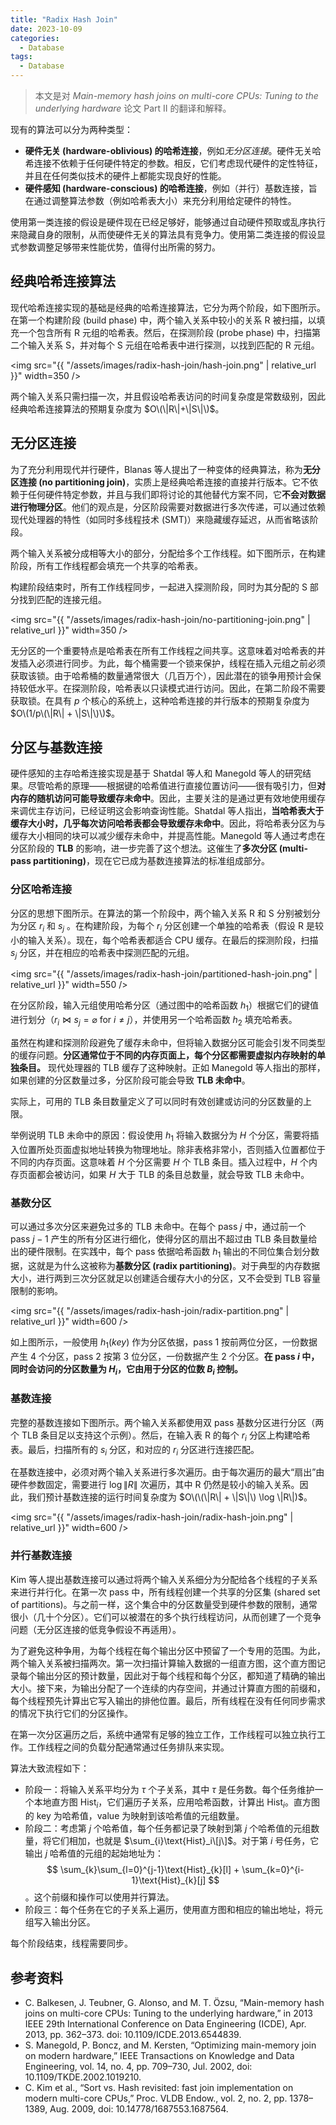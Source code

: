 ```yaml
---
title: "Radix Hash Join"
date: 2023-10-09
categories:
  - Database
tags:
  - Database
---
```


> 本文是对 *Main-memory hash joins on multi-core CPUs: Tuning to the underlying hardware* 论文 Part II 的翻译和解释。

现有的算法可以分为两种类型：

- **硬件无关 (hardware-oblivious) 的哈希连接**，例如*无分区连接*。硬件无关哈希连接不依赖于任何硬件特定的参数。相反，它们考虑现代硬件的定性特征，并且在任何类似技术的硬件上都能实现良好的性能。
- **硬件感知 (hardware-conscious) 的哈希连接**，例如（并行）基数连接，旨在通过调整算法参数（例如哈希表大小）来充分利用给定硬件的特性。

使用第一类连接的假设是硬件现在已经足够好，能够通过自动硬件预取或乱序执行来隐藏自身的限制，从而使硬件无关的算法具有竞争力。使用第二类连接的假设显式参数调整足够带来性能优势，值得付出所需的努力。

## 经典哈希连接算法

现代哈希连接实现的基础是经典的哈希连接算法，它分为两个阶段，如下图所示。在第一个构建阶段 (build phase) 中，两个输入关系中较小的关系 R 被扫描，以填充一个包含所有 R 元组的哈希表。然后，在探测阶段 (probe phase) 中，扫描第二个输入关系 S，并对每个 S 元组在哈希表中进行探测，以找到匹配的 R 元组。

<img src="{{ "/assets/images/radix-hash-join/hash-join.png" | relative_url }}" width=350 />

两个输入关系只需扫描一次，并且假设哈希表访问的时间复杂度是常数级别，因此经典哈希连接算法的预期复杂度为 $O\(\|R\|+\|S\|\)$。

## 无分区连接

为了充分利用现代并行硬件，Blanas 等人提出了一种变体的经典算法，称为**无分区连接 (no partitioning join)**，实质上是经典哈希连接的直接并行版本。它不依赖于任何硬件特定参数，并且与我们即将讨论的其他替代方案不同，它**不会对数据进行物理分区**。他们的观点是，分区阶段需要对数据进行多次传递，可以通过依赖现代处理器的特性（如同时多线程技术 (SMT)）来隐藏缓存延迟，从而省略该阶段。

两个输入关系被分成相等大小的部分，分配给多个工作线程。如下图所示，在构建阶段，所有工作线程都会填充一个共享的哈希表。

构建阶段结束时，所有工作线程同步，一起进入探测阶段，同时为其分配的 S 部分找到匹配的连接元组。

<img src="{{ "/assets/images/radix-hash-join/no-partitioning-join.png" | relative_url }}" width=350 />

无分区的一个重要特点是哈希表在所有工作线程之间共享。这意味着对哈希表的并发插入必须进行同步。为此，每个桶需要一个锁来保护，线程在插入元组之前必须获取该锁。由于哈希桶的数量通常很大（几百万个），因此潜在的锁争用预计会保持较低水平。在探测阶段，哈希表以只读模式进行访问。因此，在第二阶段不需要获取锁。在具有 $p$ 个核心的系统上，这种哈希连接的并行版本的预期复杂度为 $O\(1/p\(\|R\| + \|S\|\)\)$。

## 分区与基数连接

硬件感知的主存哈希连接实现是基于 Shatdal 等人和 Manegold 等人的研究结果。尽管哈希的原理——根据键的哈希值进行直接位置访问——很有吸引力，但**对内存的随机访问可能导致缓存未命中**。因此，主要关注的是通过更有效地使用缓存来调优主存访问，已经证明这会影响查询性能。Shatdal 等人指出，**当哈希表大于缓存大小时，几乎每次访问哈希表都会导致缓存未命中**。因此，将哈希表分区为与缓存大小相同的块可以减少缓存未命中，并提高性能。Manegold 等人通过考虑在分区阶段的 **TLB** 的影响，进一步完善了这个想法。这催生了**多次分区 (multi-pass partitioning)**，现在它已成为基数连接算法的标准组成部分。

### 分区哈希连接

分区的思想下图所示。在算法的第一个阶段中，两个输入关系 R 和 S 分别被划分为分区 $r_i$ 和 $s_j$ 。在构建阶段，为每个 $r_i$ 分区创建一个单独的哈希表（假设 R 是较小的输入关系）。现在，每个哈希表都适合 CPU 缓存。在最后的探测阶段，扫描 $s_j$ 分区，并在相应的哈希表中探测匹配的元组。

<img src="{{ "/assets/images/radix-hash-join/partitioned-hash-join.png" | relative_url }}" width=550 />

在分区阶段，输入元组使用哈希分区（通过图中的哈希函数 $h_1$）根据它们的键值进行划分（$r_i \Join s_j = \varnothing \text{ for } i \ne j$），并使用另一个哈希函数 $h_2$ 填充哈希表。

虽然在构建和探测阶段避免了缓存未命中，但将输入数据分区可能会引发不同类型的缓存问题。**分区通常位于不同的内存页面上，每个分区都需要虚拟内存映射的单独条目。** 现代处理器的 TLB 缓存了这种映射。正如 Manegold 等人指出的那样，如果创建的分区数量过多，分区阶段可能会导致 **TLB 未命中**。

实际上，可用的 TLB 条目数量定义了可以同时有效创建或访问的分区数量的上限。

举例说明 TLB 未命中的原因：假设使用 $h_1$ 将输入数据分为 $H$ 个分区，需要将插入位置所处页面虚拟地址转换为物理地址。除非表格非常小，否则插入位置都位于不同的内存页面。这意味着 $H$ 个分区需要 $H$ 个 TLB 条目。插入过程中，$H$ 个内存页面都会被访问，如果 $H$ 大于 TLB 的条目总数量，就会导致 TLB 未命中。

### 基数分区

可以通过多次分区来避免过多的 TLB 未命中。在每个 pass $j$ 中，通过前一个 pass $j - 1$ 产生的所有分区进行细化，使得分区的扇出不超过由 TLB 条目数量给出的硬件限制。在实践中，每个 pass 依据哈希函数 $h_1$ 输出的不同位集合划分数据，这就是为什么这被称为**基数分区 (radix partitioning)**。对于典型的内存数据大小，进行两到三次分区就足以创建适合缓存大小的分区，又不会受到 TLB 容量限制的影响。

<img src="{{ "/assets/images/radix-hash-join/radix-partition.png" | relative_url }}" width=600 />

如上图所示，一般使用 $h_1(key)$ 作为分区依据，pass 1 按前两位分区，一份数据产生 4 个分区，pass 2 按第 3 位分区，一份数据产生 2 个分区。**在 pass $i$ 中，同时会访问的分区数量为 $H_i$，它由用于分区的位数 $B_i$ 控制。**

### 基数连接

完整的基数连接如下图所示。两个输入关系都使用双 pass 基数分区进行分区（两个 TLB 条目足以支持这个示例）。然后，在输入表 R 的每个 $r_i$ 分区上构建哈希表。最后，扫描所有的 $s_i$ 分区，和对应的 $r_i$ 分区进行连接匹配。

在基数连接中，必须对两个输入关系进行多次遍历。由于每次遍历的最大“扇出”由硬件参数固定，需要进行 $\log\|R\|$ 次遍历，其中 R 仍然是较小的输入关系。因此，我们预计基数连接的运行时间复杂度为 $O\(\(\|R\| + \|S\|\) \log \|R\|)$。

<img src="{{ "/assets/images/radix-hash-join/radix-hash-join.png" | relative_url }}" width=600 />

### 并行基数连接

Kim 等人提出基数连接可以通过将两个输入关系细分为分配给各个线程的子关系来进行并行化。在第一次 pass 中，所有线程创建一个共享的分区集 (shared set of partitions)。与之前一样，这个集合中的分区数量受到硬件参数的限制，通常很小（几十个分区）。它们可以被潜在的多个执行线程访问，从而创建了一个竞争问题（无分区连接的低竞争假设不再适用）。

为了避免这种争用，为每个线程在每个输出分区中预留了一个专用的范围。为此，两个输入关系被扫描两次。第一次扫描计算输入数据的一组直方图，这个直方图记录每个输出分区的预计数量，因此对于每个线程和每个分区，都知道了精确的输出大小。接下来，为输出分配了一个连续的内存空间，并通过计算直方图的前缀和，每个线程预先计算出它写入输出的排他位置。最后，所有线程在没有任何同步需求的情况下执行它们的分区操作。

在第一次分区遍历之后，系统中通常有足够的独立工作，工作线程可以独立执行工作。工作线程之间的负载分配通常通过任务排队来实现。

算法大致流程如下：

- 阶段一：将输入关系平均分为 $\tau$ 个子关系，其中 $\tau$ 是任务数。每个任务维护一个本地直方图 $\text{Hist}_i$，它们遍历子关系，应用哈希函数，计算出 $\text{Hist}_i$。直方图的 key 为哈希值，value 为映射到该哈希值的元组数量。
- 阶段二：考虑第 $j$ 个哈希值，每个任务都记录了映射到第 $j$ 个哈希值的元组数量，将它们相加，也就是 $\sum_{i}\text{Hist}_i\[j\]$。对于第 $i$ 号任务，它输出 $j$ 哈希值的元组的起始地址为：
  $$
  \sum_{k}\sum_{l=0}^{j-1}\text{Hist}_{k}[l] + \sum_{k=0}^{i-1}\text{Hist}_{k}[j]
  $$
  。这个前缀和操作可以使用并行算法。
- 阶段三：每个任务在它的子关系上遍历，使用直方图和相应的输出地址，将元组写入输出分区。

每个阶段结束，线程需要同步。

## 参考资料

- C. Balkesen, J. Teubner, G. Alonso, and M. T. Özsu, “Main-memory hash joins on multi-core CPUs: Tuning to the underlying hardware,” in 2013 IEEE 29th International Conference on Data Engineering (ICDE), Apr. 2013, pp. 362–373. doi: 10.1109/ICDE.2013.6544839.
- S. Manegold, P. Boncz, and M. Kersten, “Optimizing main-memory join on modern hardware,” IEEE Transactions on Knowledge and Data Engineering, vol. 14, no. 4, pp. 709–730, Jul. 2002, doi: 10.1109/TKDE.2002.1019210.
- C. Kim et al., “Sort vs. Hash revisited: fast join implementation on modern multi-core CPUs,” Proc. VLDB Endow., vol. 2, no. 2, pp. 1378–1389, Aug. 2009, doi: 10.14778/1687553.1687564.
